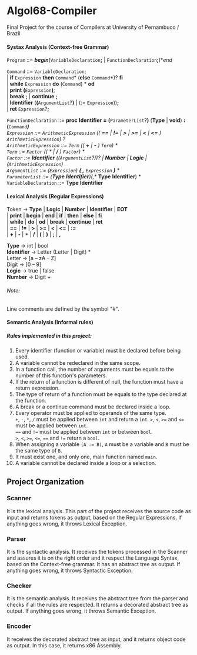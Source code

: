 # Algol68-Compiler
Final Project for the course of Compilers at University of Pernambuco / Brazil


#### Systax Analysis (Context-free Grammar)

`Program` ::= ***begin***(`VariableDeclaration`**;** | `FunctionDeclaration`**;**)**end*
 
`Command` ::= `VariableDeclaration`; </br>
| **if** `Expression` **then** `Command`* (**else** `Command`*)? **fi** </br>
| **while** `Expression` **do** (`Command`) * **od** </br>
| **print** **(**`Expression`**)**; </br>
| **break** **;** | **continue** **;** </br>
| **Identifier** (**(**`ArgumentList`?**)** | (:= `Expression`))**;** </br>
| **ret** `Expression`?**;**

`FunctionDeclaration` ::= **proc** **Identifier** **=** **(**`ParameterList`?**)** (**Type** | **void**) **:** **(**`Command`***)** </br>
`Expression` ::= `ArithmeticExpression` (( **==** | **!=** | **>** | **>=** | **<** | **<=** ) `ArithmeticExpression`) ? </br>
`ArithmeticExpression` ::= `Term` (( **+** | **-** ) `Term`) * </br>
`Term` ::= `Factor` (( * | **/** ) `Factor`) * </br>
`Factor` ::= **Identifier** ((`ArgumentList`?))? | **Number** | **Logic** | (`ArithmeticExpression`) </br>
`ArgumentList` ::= (`Expression`) **(** **,** `Expression` **)** *  </br>
`ParameterList` ::= (**Type** **Identifier**)(**,** **Type** **Identifier**) * </br>
`VariableDeclaration` ::= **Type** **Identifier**



#### Lexical Analysis (Regular Expressions)

Token -> **Type** | **Logic** | **Number** | **Identifier** | **EOT** </br>
| **print** | **begin** | **end** | **if** | **then** | **else** | **fi** </br>
| **while** | **do** | **od** | **break** | **continue** | **ret** </br>
| **==** | **!=** | **>** | **>=** | **<** | **<=** | **:=** </br>
| **+** | **-** | * | **/** |  **(**  |  **)**  | **;** | **,** 

**Type** -> int | bool </br>
**Identifier** -> Letter (Letter | Digit) * </br>
Letter -> [a – zA – Z] </br>
Digit -> [0 – 9] </br>
**Logic** -> true | false </br>
**Number** -> Digit + </br>

###### Note: </br>
Line comments are defined by the symbol "#".

#### Semantic Analysis (Informal rules)

##### Rules implemented in this project:

1. Every identifier (function or variable) must be declared before being used.
2. A variable cannot be redeclared in the same scope.
3. In a function call, the number of arguments must be equals to the number of this function's parameters.
4. If the return of a function is different of null, the function must have a return expression.
5. The type of return of a function must be equals to the type declared at the function.
6. A break or a continue command must be declared inside a loop.
7. Every operator must be applied to operands of the same type. </br>`+`, `-`, `*`, `/` must be applied between `int` and return a `int`. `>`, `<`, `>=` and `<=` must be applied between `int`. </br>`==` and `!=` must be applied between `int` or between `bool`. </br> `>`, `<`, `>=`, `<=`, `==` and `!=` return a `bool`.
8. When assigning a variable `(A := B)`, `A` must be a variable and `B` must be the same type of `B`.
9. It must exist one, and only one, main function named `main`.
10. A variable cannot be declared inside a loop or a selection.

## Project Organization

### Scanner

It is the lexical analysis. This part of the project receives the source code as input and returns tokens as output, based on the Regular Expressions. If anything goes wrong, it throws Lexical Exception.

### Parser

It is the syntactic analysis. It receives the tokens processed in the Scanner and assures it is on the right order and it respect the Language Syntax, based on the Context-free grammar. It has an abstract tree as output. If anything goes wrong, it throws Syntactic Exception.


### Checker

It is the semantic analysis. It receives the abstract tree from the parser and checks if all the rules are respected. It returns a decorated abstract tree as output. If anything goes wrong, it throws Semantic Exception.

### Encoder

It receives the decorated abstract tree as input, and it returns object code as output. In this case, it returns x86 Assembly.

